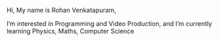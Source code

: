  Hi, My name is Rohan Venkatapuram,
 
 I’m interested in Programming and Video Production, 
 and I’m currently learning Physics, Maths, Computer Science

<!---
RohanRV9/RohanRV9 is a ✨ special ✨ repository because its `README.md` (this file) appears on your GitHub profile.
You can click the Preview link to take a look at your changes.
--->
